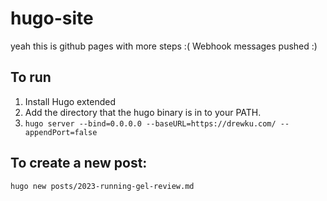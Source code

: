 # hugo-site


yeah this is github pages with more steps :(
Webhook messages pushed :)

## To run
1. Install Hugo extended
2. Add the directory that the hugo binary is in to your PATH.
2. `hugo server --bind=0.0.0.0 --baseURL=https://drewku.com/ --appendPort=false`

## To create a new post:
`hugo new posts/2023-running-gel-review.md`

